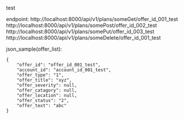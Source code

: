 test

endpoint:
http://localhost:8000/api/v1/plans/someGet/offer_id_001_test
http://localhost:8000/api/v1/plans/somePost/offer_id_002_test
http://localhost:8000/api/v1/plans/somePut/offer_id_003_test
http://localhost:8000/api/v1/plans/someDelete/offer_id_001_test


json_sample(offer_list):
```
{
    "offer_id": "offer_id_001_test",
    "account_id": "account_id_001_test",
    "offer_type": "1",
    "offer_title": "xyz",
    "offer_severity": null,
    "offer_catagory": null,
    "offer_location": null,
    "offer_status": "2",
    "offer_text": "abc"
}
```
